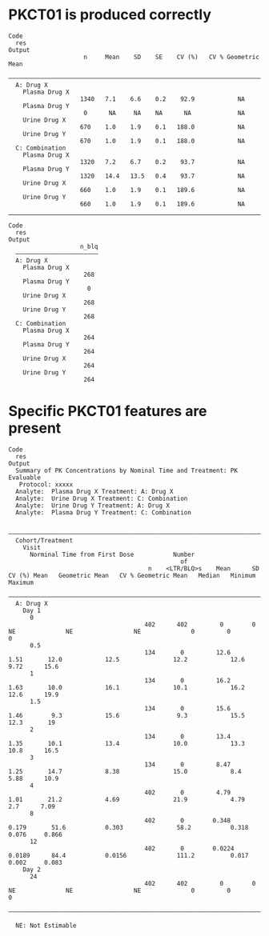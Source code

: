 # PKCT01 is produced correctly

    Code
      res
    Output
                         n     Mean    SD    SE    CV (%)   CV % Geometric Mean
      —————————————————————————————————————————————————————————————————————————
      A: Drug X                                                                
        Plasma Drug X                                                          
                        1340   7.1    6.6    0.2    92.9            NA         
        Plasma Drug Y                                                          
                         0      NA     NA    NA      NA             NA         
        Urine Drug X                                                           
                        670    1.0    1.9    0.1   188.0            NA         
        Urine Drug Y                                                           
                        670    1.0    1.9    0.1   188.0            NA         
      C: Combination                                                           
        Plasma Drug X                                                          
                        1320   7.2    6.7    0.2    93.7            NA         
        Plasma Drug Y                                                          
                        1320   14.4   13.5   0.4    93.7            NA         
        Urine Drug X                                                           
                        660    1.0    1.9    0.1   189.6            NA         
        Urine Drug Y                                                           
                        660    1.0    1.9    0.1   189.6            NA         

---

    Code
      res
    Output
                        n_blq
      ———————————————————————
      A: Drug X              
        Plasma Drug X        
                         268 
        Plasma Drug Y        
                          0  
        Urine Drug X         
                         268 
        Urine Drug Y         
                         268 
      C: Combination         
        Plasma Drug X        
                         264 
        Plasma Drug Y        
                         264 
        Urine Drug X         
                         264 
        Urine Drug Y         
                         264 

# Specific PKCT01 features are present

    Code
      res
    Output
      Summary of PK Concentrations by Nominal Time and Treatment: PK Evaluable
       Protocol: xxxxx
      Analyte:  Plasma Drug X Treatment: A: Drug X
      Analyte:  Urine Drug X Treatment: C: Combination
      Analyte:  Urine Drug Y Treatment: A: Drug X
      Analyte:  Plasma Drug Y Treatment: C: Combination
      
      ————————————————————————————————————————————————————————————————————————————————————————————————————————————————————————————————————————————————————————
      Cohort/Treatment                                                                                                                                        
        Visit                                                                                                                                                 
          Norminal Time from First Dose           Number                                                                                                      
                                                    of                                                                                                        
                                           n    <LTR/BLQ>s    Mean      SD     CV (%) Mean   Geometric Mean   CV % Geometric Mean   Median   Minimum   Maximum
      ————————————————————————————————————————————————————————————————————————————————————————————————————————————————————————————————————————————————————————
      A: Drug X                                                                                                                                               
        Day 1                                                                                                                                                 
          0                                                                                                                                                   
                                          402      402         0        0          NE              NE                 NE              0         0         0   
          0.5                                                                                                                                                 
                                          134       0         12.6     1.51       12.0            12.5               12.2            12.6     9.72      15.6  
          1                                                                                                                                                   
                                          134       0         16.2     1.63       10.0            16.1               10.1            16.2     12.6      19.9  
          1.5                                                                                                                                                 
                                          134       0         15.6     1.46        9.3            15.6                9.3            15.5     12.3       19   
          2                                                                                                                                                   
                                          134       0         13.4     1.35       10.1            13.4               10.0            13.3     10.8      16.5  
          3                                                                                                                                                   
                                          134       0         8.47     1.25       14.7            8.38               15.0            8.4      5.88      10.9  
          4                                                                                                                                                   
                                          402       0         4.79     1.01       21.2            4.69               21.9            4.79      2.7      7.09  
          8                                                                                                                                                   
                                          402       0        0.348    0.179       51.6           0.303               58.2           0.318     0.076     0.866 
          12                                                                                                                                                  
                                          402       0        0.0224   0.0189      84.4           0.0156              111.2          0.017     0.002     0.083 
        Day 2                                                                                                                                                 
          24                                                                                                                                                  
                                          402      402         0        0          NE              NE                 NE              0         0         0   
      ————————————————————————————————————————————————————————————————————————————————————————————————————————————————————————————————————————————————————————
      
      NE: Not Estimable

